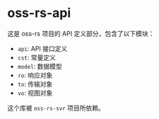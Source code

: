 # oss-rs-api

这是 oss-rs 项目的 API 定义部分，包含了以下模块：

- `api`: API 接口定义
- `cst`: 常量定义
- `model`: 数据模型
- `ro`: 响应对象
- `to`: 传输对象
- `vo`: 视图对象

这个库被 `oss-rs-svr` 项目所依赖。